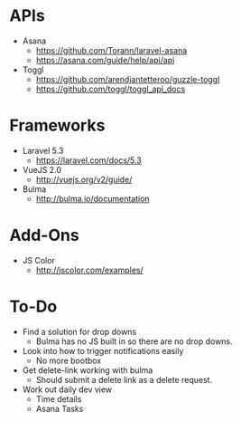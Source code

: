 # APIs
* Asana
    * https://github.com/Torann/laravel-asana
    * https://asana.com/guide/help/api/api
* Toggl
    * https://github.com/arendjantetteroo/guzzle-toggl
    * https://github.com/toggl/toggl_api_docs

# Frameworks
* Laravel 5.3
    * https://laravel.com/docs/5.3
* VueJS 2.0
    * http://vuejs.org/v2/guide/
* Bulma
    * http://bulma.io/documentation

# Add-Ons
* JS Color
    * http://jscolor.com/examples/

# To-Do
* Find a solution for drop downs
    * Bulma has no JS built in so there are no drop downs.
* Look into how to trigger notifications easily
    * No more bootbox
* Get delete-link working with bulma
    * Should submit a delete link as a delete request.
* Work out daily dev view
    * Time details
    * Asana Tasks
